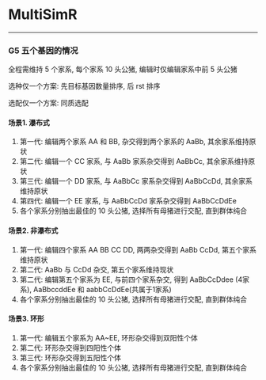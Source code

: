 # MultiSimR

----

### G5 五个基因的情况

全程需维持 5 个家系, 每个家系 10 头公猪, 编辑时仅编辑家系中前 5 头公猪

选种仅一个方案: 先目标基因数量排序, 后 rst 排序

选配仅一个方案: 同质选配

#### 场景1. 瀑布式

1. 第一代: 编辑两个家系 AA 和 BB, 杂交得到两个家系的 AaBb, 其余家系维持原状 
2. 第二代: 编辑一个 CC 家系, 与 AaBb 家系杂交得到 AaBbCc, 其余家系维持原状
3. 第三代: 编辑一个 DD 家系, 与 AaBbCc 家系杂交得到 AaBbCcDd, 其余家系维持原状
4. 第四代: 编辑一个 EE 家系, 与 AaBbCcDd 家系杂交得到 AaBbCcDdEe
5. 各个家系分别抽出最佳的 10 头公猪, 选择所有母猪进行交配, 直到群体纯合

#### 场景2. 非瀑布式

1. 第一代: 编辑四个家系 AA BB CC DD, 两两杂交得到 AaBb CcDd, 第五个家系维持原状
2. 第二代: AaBb 与 CcDd 杂交, 第五个家系维持现状
3. 第二代: 编辑第五个家系为 EE, 与前四个家系杂交, 得到 AaBbCcDdee (4家系), AaBbccddEe 和 aabbCcDdEe(共属于1家系)
4. 各个家系分别抽出最佳的 10 头公猪, 选择所有母猪进行交配, 直到群体纯合

#### 场景3. 环形

1. 第一代: 编辑五个家系为 AA~EE, 环形杂交得到双阳性个体
2. 第二代: 环形杂交得到四阳性个体
3. 第三代: 环形杂交得到五阳性个体 
4. 各个家系分别抽出最佳的 10 头公猪, 选择所有母猪进行交配, 直到群体纯合
